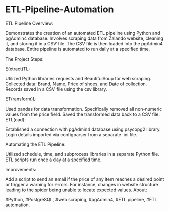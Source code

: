 # ETL-Pipeline-Automation

ETL Pipeline Overview:

  Demonstrates the creation of an automated ETL pipeline using Python and pgAdmin4 database.
  Involves scraping data from Zalando website, cleaning it, and storing it in a CSV file.
  The CSV file is then loaded into the pgAdmin4 database.
  Entire pipeline is automated to run daily at a specified time.

The Project Steps:

E(xtract)TL:

  Utilized Python libraries requests and BeautifulSoup for web scraping.
  Collected data: Brand, Name, Price of shoes, and Date of collection.
  Records saved in a CSV file using the csv library.
  
ET(ransform)L:

  Used pandas for data transformation.
  Specifically removed all non-numeric values from the price field.
  Saved the transformed data back to a CSV file.
ETL(oad):

  Established a connection with pgAdmin4 database using psycopg2 library.
  Login details imported via configparser from a separate .ini file.
  
Automating the ETL Pipeline:

  Utilized schedule, time, and subprocess libraries in a separate Python file.
  ETL scripts run once a day at a specified time.


Improvements:

  Add a script to send an email if the price of any item reaches a desired point or trigger a warning for errors.
  For instance, changes in website structure leading to the spider being unable to locate expected values.
  About:



#Python, #PostgreSQL, #web scraping, #pgAdmin4, #ETL pipeline, #ETL automation.
